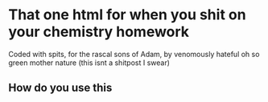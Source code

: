 # That one html for when you shit on your chemistry homework

Coded with spits, for the rascal sons of Adam, by venomously hateful oh so green mother nature (this isnt a shitpost I swear)

## How do you use this

